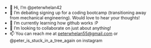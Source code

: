 - 👋 Hi, I’m @peterwhelan42
- 👀 I’m debating signing up for a coding bootcamp (transitioning away from mechanical engineering). Would love to hear your thoughts!
- 🌱 I’m currently learning how github works :P 
- 💞️ I’m looking to collaborate on just about anything!
- 📫 You can reach me at peterwhelan55@gmail.com or @peter_is_stuck_in_a_tree_again on instagram


